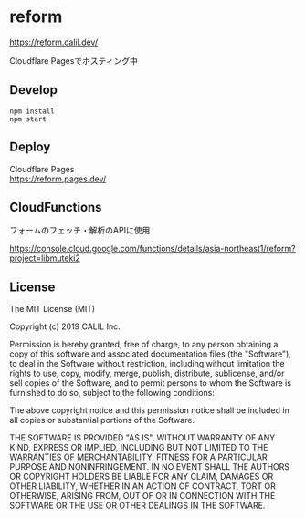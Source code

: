 # reform

https://reform.calil.dev/

Cloudflare Pagesでホスティング中

## Develop

```
npm install
npm start
```

## Deploy

Cloudflare Pages  
https://reform.pages.dev/


## CloudFunctions

フォームのフェッチ・解析のAPIに使用

https://console.cloud.google.com/functions/details/asia-northeast1/reform?project=libmuteki2

## License

The MIT License (MIT)

Copyright (c) 2019 CALIL Inc.

Permission is hereby granted, free of charge, to any person obtaining a copy
of this software and associated documentation files (the "Software"), to deal
in the Software without restriction, including without limitation the rights
to use, copy, modify, merge, publish, distribute, sublicense, and/or sell
copies of the Software, and to permit persons to whom the Software is
furnished to do so, subject to the following conditions:

The above copyright notice and this permission notice shall be included in all
copies or substantial portions of the Software.

THE SOFTWARE IS PROVIDED "AS IS", WITHOUT WARRANTY OF ANY KIND, EXPRESS OR
IMPLIED, INCLUDING BUT NOT LIMITED TO THE WARRANTIES OF MERCHANTABILITY,
FITNESS FOR A PARTICULAR PURPOSE AND NONINFRINGEMENT. IN NO EVENT SHALL THE
AUTHORS OR COPYRIGHT HOLDERS BE LIABLE FOR ANY CLAIM, DAMAGES OR OTHER
LIABILITY, WHETHER IN AN ACTION OF CONTRACT, TORT OR OTHERWISE, ARISING FROM,
OUT OF OR IN CONNECTION WITH THE SOFTWARE OR THE USE OR OTHER DEALINGS IN THE
SOFTWARE.
